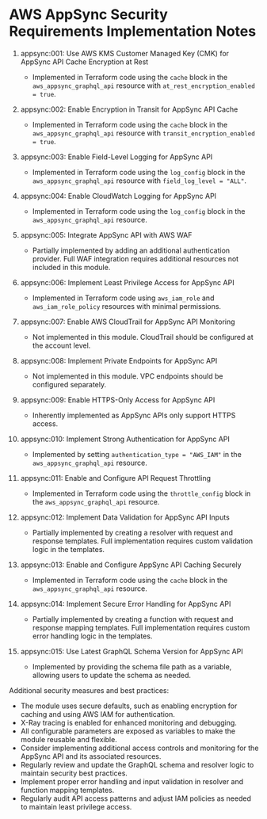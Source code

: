 # AWS AppSync Security Requirements Implementation Notes

1. appsync:001: Use AWS KMS Customer Managed Key (CMK) for AppSync API Cache Encryption at Rest
   - Implemented in Terraform code using the `cache` block in the `aws_appsync_graphql_api` resource with `at_rest_encryption_enabled = true`.

2. appsync:002: Enable Encryption in Transit for AppSync API Cache
   - Implemented in Terraform code using the `cache` block in the `aws_appsync_graphql_api` resource with `transit_encryption_enabled = true`.

3. appsync:003: Enable Field-Level Logging for AppSync API
   - Implemented in Terraform code using the `log_config` block in the `aws_appsync_graphql_api` resource with `field_log_level = "ALL"`.

4. appsync:004: Enable CloudWatch Logging for AppSync API
   - Implemented in Terraform code using the `log_config` block in the `aws_appsync_graphql_api` resource.

5. appsync:005: Integrate AppSync API with AWS WAF
   - Partially implemented by adding an additional authentication provider. Full WAF integration requires additional resources not included in this module.

6. appsync:006: Implement Least Privilege Access for AppSync API
   - Implemented in Terraform code using `aws_iam_role` and `aws_iam_role_policy` resources with minimal permissions.

7. appsync:007: Enable AWS CloudTrail for AppSync API Monitoring
   - Not implemented in this module. CloudTrail should be configured at the account level.

8. appsync:008: Implement Private Endpoints for AppSync API
   - Not implemented in this module. VPC endpoints should be configured separately.

9. appsync:009: Enable HTTPS-Only Access for AppSync API
   - Inherently implemented as AppSync APIs only support HTTPS access.

10. appsync:010: Implement Strong Authentication for AppSync API
    - Implemented by setting `authentication_type = "AWS_IAM"` in the `aws_appsync_graphql_api` resource.

11. appsync:011: Enable and Configure API Request Throttling
    - Implemented in Terraform code using the `throttle_config` block in the `aws_appsync_graphql_api` resource.

12. appsync:012: Implement Data Validation for AppSync API Inputs
    - Partially implemented by creating a resolver with request and response templates. Full implementation requires custom validation logic in the templates.

13. appsync:013: Enable and Configure AppSync API Caching Securely
    - Implemented in Terraform code using the `cache` block in the `aws_appsync_graphql_api` resource.

14. appsync:014: Implement Secure Error Handling for AppSync API
    - Partially implemented by creating a function with request and response mapping templates. Full implementation requires custom error handling logic in the templates.

15. appsync:015: Use Latest GraphQL Schema Version for AppSync API
    - Implemented by providing the schema file path as a variable, allowing users to update the schema as needed.

Additional security measures and best practices:
- The module uses secure defaults, such as enabling encryption for caching and using AWS IAM for authentication.
- X-Ray tracing is enabled for enhanced monitoring and debugging.
- All configurable parameters are exposed as variables to make the module reusable and flexible.
- Consider implementing additional access controls and monitoring for the AppSync API and its associated resources.
- Regularly review and update the GraphQL schema and resolver logic to maintain security best practices.
- Implement proper error handling and input validation in resolver and function mapping templates.
- Regularly audit API access patterns and adjust IAM policies as needed to maintain least privilege access.